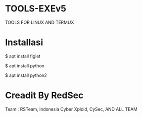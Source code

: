 # TOOLS-EXEv5
TOOLS FOR LINUX AND TERMUX

# Installasi
$ apt install figlet

$ apt install python

$ apt install python2


# Creadit By RedSec
Team : RSTeam, Indonesia Cyber Xploid, CySec, AND ALL TEAM
